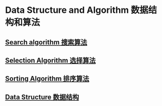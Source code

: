 # Data Structure and Algorithm 数据结构和算法

## [Search algorithm 搜索算法](search/README.md)

## [Selection Algorithm 选择算法](select/README.md)

## [Sorting Algorithm 排序算法](sort/README.md)

## [Data Structure 数据结构](struct/README.md)
